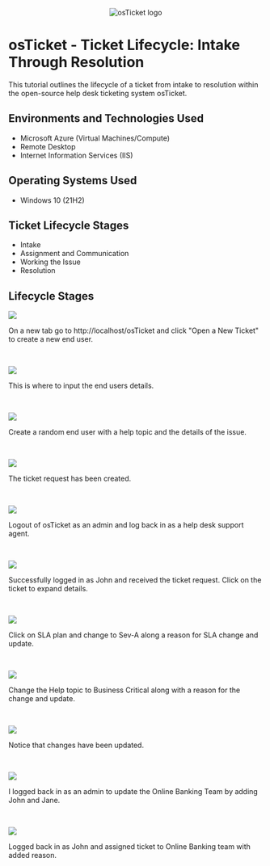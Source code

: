 <p align="center">
<img src="https://i.imgur.com/Clzj7Xs.png" alt="osTicket logo"/>
</p>

<h1>osTicket - Ticket Lifecycle: Intake Through Resolution</h1>
This tutorial outlines the lifecycle of a ticket from intake to resolution within the open-source help desk ticketing system osTicket.<br />

<h2>Environments and Technologies Used</h2>

- Microsoft Azure (Virtual Machines/Compute)
- Remote Desktop
- Internet Information Services (IIS)

<h2>Operating Systems Used </h2>

- Windows 10</b> (21H2)

<h2>Ticket Lifecycle Stages</h2>

- Intake
- Assignment and Communication
- Working the Issue
- Resolution

<h2>Lifecycle Stages</h2>

<p>
<img src="https://github.com/user-attachments/assets/ff405239-c91a-4ac7-bed7-ec2ccc3fa6ae" />
</p>
<p>
On a new tab go to http://localhost/osTicket and click "Open a New Ticket" to create a new end user.
</p>
<br />

<p>
<img src="https://github.com/user-attachments/assets/88795d72-17c8-4a95-8148-3b41aed92780" />
</p>
<p>
This is where to input the end users details.
</p>
<br />

<p>
<img src="https://github.com/user-attachments/assets/2dceea1f-e705-4537-9d38-b30f3696a38c" />
</p>
<p>
Create a random end user with a help topic and the details of the issue.
</p>
<br />

<p>
<img src="https://github.com/user-attachments/assets/48f10a1b-15fd-4b5d-89ac-6dfd30fd382d" />
</p>
<p>
The ticket request has been created.
</p>
<br />

<p>
<img src="https://github.com/user-attachments/assets/94f096ee-2d8f-461b-9c3b-4f9f425ceca8" />
</p>
<p>
Logout of osTicket as an admin and log back in as a help desk support agent.
</p>
<br />

<p>
<img src="https://github.com/user-attachments/assets/68c50124-dc4b-4cf5-a532-c85fdc415c00" />
</p>
<p>
Successfully logged in as John and received the ticket request. Click on the ticket to expand details.
</p>
<br />

<p>
<img src="https://github.com/user-attachments/assets/717ee918-8895-438b-b4cb-916e9c6100d9" />
</p>
<p>
Click on SLA plan and change to Sev-A along a reason for SLA change and update.
</p>
<br />

<p>
<img src="https://github.com/user-attachments/assets/d2cd2f9d-c646-4acc-aeb0-754268485564" />
</p>
<p>
Change the Help topic to Business Critical along with a reason for the change and update.
</p>
<br />

<p>
<img src="https://github.com/user-attachments/assets/6672e23a-b65e-4ff4-8855-dc529227edce" />
</p>
<p>
Notice that changes have been updated.
</p>
<br />

<p>
<img src="https://github.com/user-attachments/assets/2b598781-d52f-421f-8c46-3f12a508fb85" />
</p>
<p>
I logged back in as an admin to update the Online Banking Team by adding John and Jane.
</p>
<br />

<p>
<img src="https://github.com/user-attachments/assets/7092b013-60d4-4f22-ab2d-532a8aa1da81" />
</p>
<p>
Logged back in as John and assigned ticket to Online Banking team with added reason.
</p>
<br />


<p>

</p>
<p>

</p>
<br />
